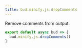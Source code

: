 ```yaml
---
title: bud.minify.js.dropComments
---
```


Remove comments from output:

```typescript
export default async bud => {
  bud.minify.js.dropComments()
}
```
